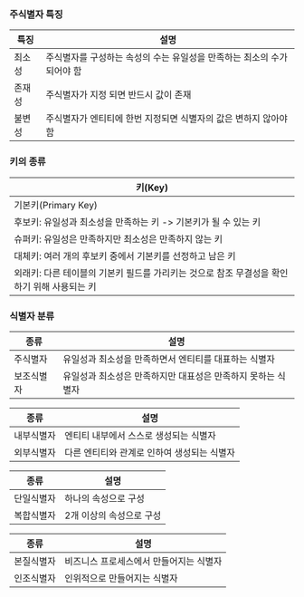### 주식별자 특징
|특징|설명|
|---|---|
|최소성|주식별자를 구성하는 속성의 수는 유일성을 만족하는 최소의 수가 되어야 함|
|존재성|주식별자가 지정 되면 반드시 값이 존재|
|불변성|주식별자가 엔티티에 한번 지정되면 식별자의 값은 변하지 않아야 함|

### 키의 종류
|키(Key)|
|-----------------|
|기본키(Primary Key)|
|후보키: 유일성과 최소성을 만족하는 키 -> 기본키가 될 수 있는 키|
|슈퍼키: 유일성은 만족하지만 최소성은 만족하지 않는 키|
|대체키: 여러 개의 후보키 중에서 기본키를 선정하고 남은 키|
|외래키: 다른 테이블의 기본키 필드를 가리키는 것으로 참조 무결성을 확인하기 위해 사용되는 키|

### 식별자 분류

|종류|설명|
|-|-|
|주식별자|유일성과 최소성을 만족하면서 엔티티를 대표하는 식별자|
|보조식별자|유일성과 최소성은 만족하지만 대표성은 만족하지 못하는 식별자|

|종류|설명|
|-|-|
|내부식별자|엔티티 내부에서 스스로 생성되는 식별자|
|외부식별자|다른 엔티티와 관계로 인하여 생성되는 식별자|

|종류|설명|
|-|-|
|단일식별자|하나의 속성으로 구성|
|복합식별자|2개 이상의 속성으로 구성|

|종류|설명|
|-|-|
|본질식별자|비즈니스 프로세스에서 만들어지는 식별자|
|인조식별자|인위적으로 만들어지는 식별자|